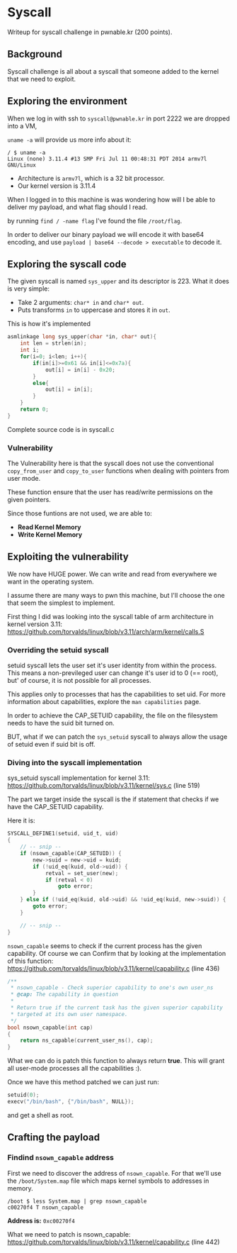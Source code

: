# Syscall

Writeup for syscall challenge in pwnable.kr (200 points).

## Background

Syscall challenge is all about a syscall that someone added to the kernel that
we need to exploit. 

## Exploring the environment
When we log in with ssh to `syscall@pwnable.kr` in port 2222 
we are dropped into a VM,

`uname -a` will provide us more info about it:
```
/ $ uname -a
Linux (none) 3.11.4 #13 SMP Fri Jul 11 00:48:31 PDT 2014 armv7l GNU/Linux
```
- Architecture is `armv7l`, which is a 32 bit processor.
- Our kernel version is 3.11.4

When I logged in to this machine is was wondering how will I be able
to deliver my payload, and what flag should I read.

by running `find / -name flag` I've found the file `/root/flag`.

In order to deliver our binary payload we will encode it with base64 encoding,
and use `payload | base64 --decode > executable` to decode it.


## Exploring the syscall code

The given syscall is named `sys_upper` and its descriptor is 223.
What it does is very simple:
- Take 2 arguments: `char* in` and `char* out`.
- Puts transforms `in` to uppercase and stores it in `out`.

This is how it's implemented

```C
asmlinkage long sys_upper(char *in, char* out){
	int len = strlen(in);
	int i;
	for(i=0; i<len; i++){
		if(in[i]>=0x61 && in[i]<=0x7a){
			out[i] = in[i] - 0x20;
		}
		else{
			out[i] = in[i];
		}
	}
	return 0;
}
```

Complete source code is in syscall.c

### Vulnerability

The Vulnerability here is that the syscall does not use the conventional 
`copy_from_user` and `copy_to_user` functions when dealing with pointers 
from user mode.

These function ensure that the user has read/write permissions on the 
given pointers.

Since those funtions are not used, we are able to:
- **Read Kernel Memory**
- **Write Kernel Memory**


## Exploiting the vulnerability

We now have HUGE power. We can write and read from everywhere we want
in the operating system.

I assume there are many ways to pwn this machine, but I'll choose 
the one that seem the simplest to implement.

First thing I did was looking into the syscall table of arm architecture in kernel version 3.11:
https://github.com/torvalds/linux/blob/v3.11/arch/arm/kernel/calls.S


### Overriding the setuid syscall

setuid syscall lets the user set it's user identity from within the process.
This means a non-previleged user can change it's user id to 0 (== root), but'
of course, it is not possible for all processes.

This applies only to processes that has the capabilities to set uid.
For more information about capabilities, explore the `man capabilities` page.

In order to achieve the CAP_SETUID capability, the file on the filesystem needs
to have the suid bit turned on. 

BUT, what if we can patch the `sys_setuid` syscall to always allow the usage of 
setuid even if suid bit is off.


### Diving into the syscall implementation

sys_setuid syscall implementation for kernel 3.11:
https://github.com/torvalds/linux/blob/v3.11/kernel/sys.c (line 519)

The part we target inside the syscall is the if statement that checks if 
we have the CAP_SETUID capability.

Here it is: 

```C
SYSCALL_DEFINE1(setuid, uid_t, uid)
{
    // -- snip --
	if (nsown_capable(CAP_SETUID)) {
		new->suid = new->uid = kuid;
		if (!uid_eq(kuid, old->uid)) {
			retval = set_user(new);
			if (retval < 0)
				goto error;
		}
	} else if (!uid_eq(kuid, old->uid) && !uid_eq(kuid, new->suid)) {
		goto error;
	}

    // -- snip --
}
```

`nsown_capable` seems to check if the current process has the given capability.
Of course we can Confirm that by looking at the implementation of this function:
https://github.com/torvalds/linux/blob/v3.11/kernel/capability.c (line 436)

```C
/**
 * nsown_capable - Check superior capability to one's own user_ns
 * @cap: The capability in question
 *
 * Return true if the current task has the given superior capability
 * targeted at its own user namespace.
 */
bool nsown_capable(int cap)
{
	return ns_capable(current_user_ns(), cap);
}
```


What we can do is patch this function to always return **true**.
This will grant all user-mode processes all the capabilities :).

Once we have this method patched we can just run:
```C
setuid(0);
execv("/bin/bash", {"/bin/bash", NULL});
```

and get a shell as root.

## Crafting the payload

### Findind `nsown_capable` address

First we need to discover the address of `nsown_capable`.
For that we'll use the `/boot/System.map` file which maps kernel
symbols to addresses in memory.

```
/boot $ less System.map | grep nsown_capable
c00270f4 T nsown_capable
```

**Address is:** `0xc00270f4`

What we need to patch is nsown_capable:
https://github.com/torvalds/linux/blob/v3.11/kernel/capability.c (line 442)



